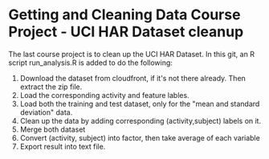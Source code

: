 # Getting and Cleaning Data Course Project - UCI HAR Dataset cleanup

The last course project is to clean up the UCI HAR Dataset. In this git, an R script run_analysis.R is added to do the following:

1. Download the dataset from cloudfront, if it's not there already. Then extract the zip file.
2. Load the corresponding activity and feature lables.
3. Load both the training and test dataset, only for the "mean and standard deviation" data.
4. Clean up the data by adding corresponding (activity,subject) labels on it.
5. Merge both dataset
6. Convert (activity, subject) into factor, then take average of each variable
7. Export result into text file.